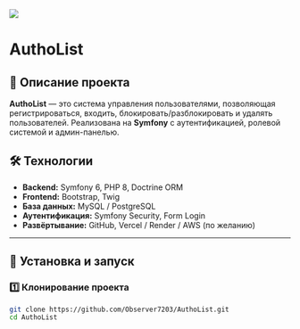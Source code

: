 <img src="https://cdn1.kdt.kz/files/sites/20014/files/AuthoList.png?_t=1738254718" />


# AuthoList

## 🚀 Описание проекта
**AuthoList** — это система управления пользователями, позволяющая регистрироваться, входить, блокировать/разблокировать и удалять пользователей. Реализована на **Symfony** с аутентификацией, ролевой системой и админ-панелью.

## 🛠 Технологии
- **Backend:** Symfony 6, PHP 8, Doctrine ORM
- **Frontend:** Bootstrap, Twig
- **База данных:** MySQL / PostgreSQL
- **Аутентификация:** Symfony Security, Form Login
- **Развёртывание:** GitHub, Vercel / Render / AWS (по желанию)

---

## 🔧 Установка и запуск

### 1️⃣ **Клонирование проекта**
```sh
git clone https://github.com/Observer7203/AuthoList.git
cd AuthoList
